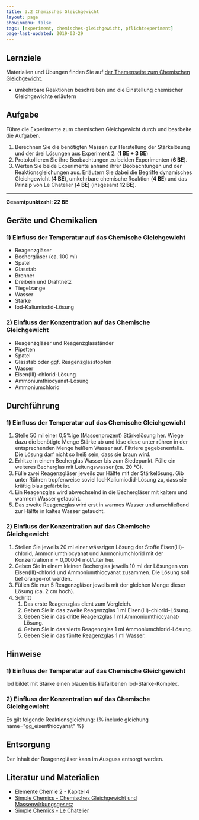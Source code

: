 ```yaml
---
title: 3.2 Chemisches Gleichgewicht
layout: page
showinmenu: false
tags: [experiment, chemisches-gleichgewicht, pflichtexperiment]
page-last-updated: 2019-03-29
---
```


## Lernziele

Materialien und Übungen finden Sie auf [der Themenseite zum Chemischen Gleichgewicht](/themen/chemisches-gleichgewicht).

- umkehrbare Reaktionen beschreiben und die Einstellung chemischer Gleichgewichte erläutern

## Aufgabe

Führe die Experimente zum chemischen Gleichgewicht durch und bearbeite die Aufgaben.

1. Berechnen Sie die benötigten Massen zur Herstellung der Stärkelösung und der drei Lösungen aus Experiment 2. (**1 BE + 3 BE**)
2. Protokollieren Sie ihre Beobachtungen zu beiden Experimenten (**6 BE**).
3. Werten Sie beide Experimente anhand ihrer Beobachtungen und der Reaktionsgleichungen aus. Erläutern Sie dabei die Begriffe dynamisches Gleichgewicht (**4 BE**), umkehrbare chemische Reaktion (**4 BE**) und das Prinzip von Le Chatelier (**4 BE**) (insgesamt **12 BE**).

---

**Gesamtpunktzahl: 22 BE**

## Geräte und Chemikalien

### 1) Einfluss der Temperatur auf das Chemische Gleichgewicht

- Reagenzgläser
- Bechergläser (ca. 100 ml)
- Spatel
- Glasstab
- Brenner
- Dreibein und Drahtnetz
- Tiegelzange
- Wasser
- Stärke
- Iod-Kaliumiodid-Lösung

### 2) Einfluss der Konzentration auf das Chemische Gleichgewicht

- Reagenzgläser und Reagenzglasständer
- Pipetten
- Spatel
- Glasstab oder ggf. Reagenzglasstopfen
- Wasser
- Eisen(III)-chlorid-Lösung
- Ammoniumthiocyanat-Lösung
- Ammoniumchlorid

## Durchführung

### 1) Einfluss der Temperatur auf das Chemische Gleichgewicht

1. Stelle 50 ml einer 0,5%ige (Massenprozent) Stärkelösung her. Wiege dazu die benötigte Menge Stärke ab und löse diese unter rühren in der entsprechenden Menge heißem Wasser auf. Filtriere gegebenenfalls. Die Lösung darf nicht so heiß sein, dass sie braun wird.
2. Erhitze in einem Becherglas Wasser bis zum Siedepunkt. Fülle ein weiteres Becherglas mit Leitungswasser (ca. 20 °C).
3. Fülle zwei Reagenzgläser jeweils zur Hälfte mit der Stärkelösung. Gib unter Rühren tropfenweise soviel Iod-Kaliumiodid-Lösung zu, dass sie kräftig blau gefärbt ist.
4. Ein Reagenzglas wird abwechselnd in die Bechergläser mit kaltem und warmem Wasser getaucht.
5. Das zweite Reagenzglas wird erst in warmes Wasser und anschließend zur Hälfte in kaltes Wasser getaucht.

### 2) Einfluss der Konzentration auf das Chemische Gleichgewicht

1. Stellen Sie jeweils 20 ml einer wässrigen Lösung der Stoffe Eisen(III)-chlorid, Ammoniumthiocyanat und Ammoniumchlorid mit der Konzentration n = 0,00004 mol/Liter her.
2. Geben Sie in einem kleinen Becherglas jeweils 10 ml der Lösungen von Eisen(III)-chlorid und Ammoniumthiocyanat zusammen. Die Lösung soll tief orange-rot werden. 
3. Füllen Sie nun 5 Reagenzgläser jeweils mit der gleichen Menge dieser Lösung (ca. 2 cm hoch).
4. Schritt
	1. Das erste Reagenzglas dient zum Vergleich.
	2. Geben Sie in das zweite Reagenzglas 1 ml Eisen(III)-chlorid-Lösung.
	3. Geben Sie in das dritte Reagenzglas 1 ml Ammoniumthiocyanat-Lösung.
	4. Geben Sie in das vierte Reagenzglas 1 ml Ammoniumchlorid-Lösung.
	5. Geben Sie in das fünfte Reagenzglas 1 ml Wasser.

## Hinweise

### 1) Einfluss der Temperatur auf das Chemische Gleichgewicht

Iod bildet mit Stärke einen blauen bis lilafarbenen Iod-Stärke-Komplex.

### 2) Einfluss der Konzentration auf das Chemische Gleichgewicht

Es gilt folgende Reaktionsgleichung: {% include gleichung name="gg_eisenthiocyanat" %}

## Entsorgung

Der Inhalt der Reagenzgläser kann im Ausguss entsorgt werden. 

## Literatur und Materialien

- Elemente Chemie 2 - Kapitel 4
- [Simple Chemics - Chemisches Gleichgewicht und Massenwirkungsgesetz](https://www.youtube.com/watch?v=v_KFPhoXsc4)
- [Simple Chemics - Le Chatelier](https://www.youtube.com/watch?v=Xdwtuh3HeQE)


